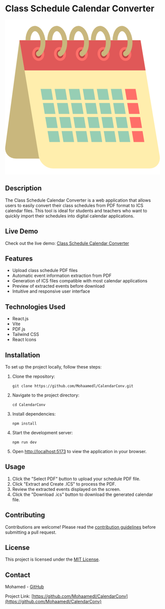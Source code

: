 # Class Schedule Calendar Converter

![Class Schedule Calendar Converter Logo](public/calendar-icon.png)

## Description

The Class Schedule Calendar Converter is a web application that allows users to easily convert their class schedules from PDF format to ICS calendar files. This tool is ideal for students and teachers who want to quickly import their schedules into digital calendar applications.

## Live Demo

Check out the live demo: [Class Schedule Calendar Converter](https://calendar-conv.vercel.app/)

## Features

- Upload class schedule PDF files
- Automatic event information extraction from PDF
- Generation of ICS files compatible with most calendar applications
- Preview of extracted events before download
- Intuitive and responsive user interface

## Technologies Used

- React.js
- Vite
- PDF.js
- Tailwind CSS
- React Icons

## Installation

To set up the project locally, follow these steps:

1. Clone the repository:
   ```
   git clone https://github.com/Mohaamedl/CalendarConv.git
   ```

2. Navigate to the project directory:
   ```
   cd CalendarConv
   ```

3. Install dependencies:
   ```
   npm install
   ```

4. Start the development server:
   ```
   npm run dev
   ```

5. Open [http://localhost:5173](http://localhost:5173) to view the application in your browser.

## Usage

1. Click the "Select PDF" button to upload your schedule PDF file.
2. Click "Extract and Create .ICS" to process the PDF.
3. Review the extracted events displayed on the screen.
4. Click the "Download .ics" button to download the generated calendar file.

## Contributing

Contributions are welcome! Please read the [contribution guidelines](CONTRIBUTING.md) before submitting a pull request.

## License

This project is licensed under the [MIT License](LICENSE).

## Contact

Mohamed - [GitHub](https://github.com/Mohaamedl)

Project Link: [https://github.com/Mohaamedl/CalendarConv](https://github.com/Mohaamedl/CalendarConv)
